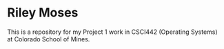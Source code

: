 Riley Moses
============
This is a repository for my Project 1 work in CSCI442 (Operating Systems) at Colorado School of Mines.
